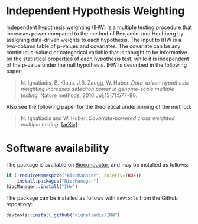 
# Independent Hypothesis Weighting

Independent hypothesis weighting (IHW) is a multiple testing procedure that increases power compared to the method of Benjamini and Hochberg by assigning
data-driven weights to each hypothesis. The input to IHW is a two-column
table of p-values and covariates. The covariate can be any continuous-valued
or categorical variable that is thought to be informative on the statistical
properties of each hypothesis test, while it is independent of the p-value
under the null hypothesis. IHW is described in the following paper:

> N. Ignatiadis, B. Klaus, J.B. Zaugg, W. Huber. *Data-driven hypothesis weighting increases detection power in genome-scale multiple testing.* Nature methods. 2016 Jul;13(7):577-80.

Also see the following paper for the theoretical underpinning of the method:

> N. Ignatiadis and W. Huber. *Covariate-powered cross weighted multiple testing.*  [[arXiv]](https://arxiv.org/abs/1701.05179)


# Software availability

The package is available on  [Bioconductor](https://www.bioconductor.org/packages/devel/bioc/html/IHW.html), and may be installed as follows:

```R
if (!requireNamespace("BiocManager", quietly=TRUE))
    install.packages("BiocManager")
BiocManager::install("IHW")
```

The package can be installed as follows with `devtools` from the Github repository:

```R
devtools::install_github("nignatiadis/IHW")
```




